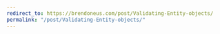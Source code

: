 ```yaml
---
redirect_to: https://brendoneus.com/post/Validating-Entity-objects/
permalink: "/post/Validating-Entity-objects/"
---
```

